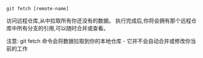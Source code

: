`git fetch [remote-name]`

访问远程仓库,从中拉取所有你还没有的数据。 执行完成后,你将会拥有那个远程仓库中所有分支的引用,可以随时合并或查看。


注意:  git fetch  命令会将数据拉取到你的本地仓库 - 它并不会自动合并或修改你当前的工作

